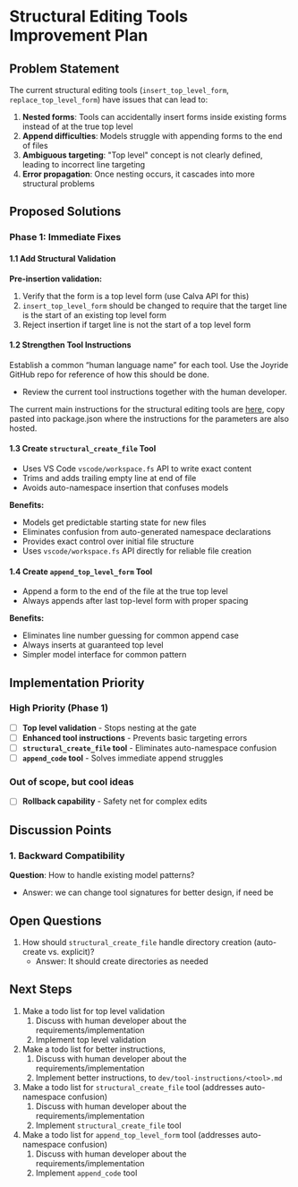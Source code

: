 # Structural Editing Tools Improvement Plan

## Problem Statement

The current structural editing tools (`insert_top_level_form`, `replace_top_level_form`) have issues that can lead to:
1. **Nested forms**: Tools can accidentally insert forms inside existing forms instead of at the true top level
2. **Append difficulties**: Models struggle with appending forms to the end of files
3. **Ambiguous targeting**: "Top level" concept is not clearly defined, leading to incorrect line targeting
4. **Error propagation**: Once nesting occurs, it cascades into more structural problems

## Proposed Solutions

### Phase 1: Immediate Fixes

#### 1.1 Add Structural Validation

**Pre-insertion validation:**
1. Verify that the form is a top level form (use Calva API for this)
2. `insert_top_level_form` should be changed to require that the target line is the start of an existing top level form
3. Reject insertion if target line is not the start of a top level form


#### 1.2 Strengthen Tool Instructions

Establish a common “human language name” for each tool. Use the Joyride GitHub repo for reference of how this should be done.

* Review the current tool instructions together with the human developer.

The current main instructions for the structural editing tools are [here](tool-instructions/editing-clojure-files.md), copy pasted into package.json where the instructions for the parameters are also hosted.

#### 1.3 Create `structural_create_file` Tool

* Uses VS Code `vscode/workspace.fs` API to write exact content
* Trims and adds trailing empty line at end of file
* Avoids auto-namespace insertion that confuses models

**Benefits:**
- Models get predictable starting state for new files
- Eliminates confusion from auto-generated namespace declarations
- Provides exact control over initial file structure
- Uses `vscode/workspace.fs` API directly for reliable file creation

#### 1.4 Create `append_top_level_form` Tool

* Append a form to the end of the file at the true top level
* Always appends after last top-level form with proper spacing

**Benefits:**
- Eliminates line number guessing for common append case
- Always inserts at guaranteed top level
- Simpler model interface for common pattern

## Implementation Priority

### High Priority (Phase 1)
- [ ] **Top level validation** - Stops nesting at the gate
- [ ] **Enhanced tool instructions** - Prevents basic targeting errors
- [ ] **`structural_create_file` tool** - Eliminates auto-namespace confusion
- [ ] **`append_code` tool** - Solves immediate append struggles

### Out of scope, but cool ideas
- [ ] **Rollback capability** - Safety net for complex edits

## Discussion Points

### 1. Backward Compatibility
**Question**: How to handle existing model patterns?
- Answer: we can change tool signatures for better design, if need be

## Open Questions

1. How should `structural_create_file` handle directory creation (auto-create vs. explicit)?
   * Answer: It should create directories as needed

## Next Steps

1. Make a todo list for top level validation
   1. Discuss with human developer about the requirements/implementation
   1. Implement top level validation
2. Make a todo list for better instructions,
   1. Discuss with human developer about the requirements/implementation
   1. Implement better instructions, to `dev/tool-instructions/<tool>.md`
3. Make a todo list for `structural_create_file` tool (addresses auto-namespace confusion)
   1. Discuss with human developer about the requirements/implementation
   1. Implement `structural_create_file` tool
4. Make a todo list for `append_top_level_form` tool (addresses auto-namespace confusion)
   1. Discuss with human developer about the requirements/implementation
   1. Implement `append_code` tool
